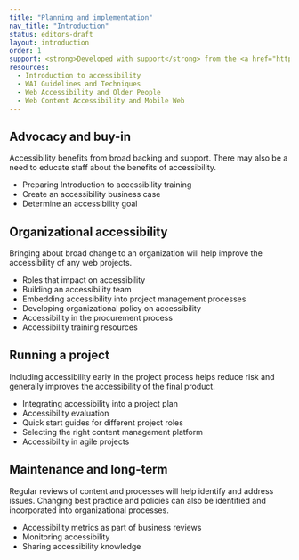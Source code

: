 ```yaml
---
title: "Planning and implementation"
nav_title: "Introduction"
status: editors-draft
layout: introduction
order: 1
support: <strong>Developed with support</strong> from the <a href="http://www.w3.org/WAI/DEV/">WAI-DEV</a> project, co-funded by the European Commission <abbr title="Information Society Technologies">IST</abbr> Programme.
resources:
  - Introduction to accessibility
  - WAI Guidelines and Techniques
  - Web Accessibility and Older People
  - Web Content Accessibility and Mobile Web
---
```


## Advocacy and buy-in

Accessibility benefits from broad backing and support. There may also be a need to educate staff about the benefits of accessibility.

* Preparing Introduction to accessibility training 
* Create an accessibility business case
* Determine an accessibility goal

## Organizational accessibility

Bringing about broad change to an organization will help improve the accessibility of any web projects.

* Roles that impact on accessibility
* Building an accessibility team
* Embedding accessibility into project management processes
* Developing organizational policy on accessibility
* Accessibility in the procurement process
* Accessibility training resources

## Running a project

Including accessibility early in the project process helps reduce risk and generally improves the accessibility of the final product.

* Integrating accessibility into a project plan
* Accessibility evaluation
* Quick start guides for different project roles
* Selecting the right content management platform
* Accessibility in agile projects

## Maintenance and long-term

Regular reviews of content and processes will help identify and address issues. Changing best practice and policies can also be identified and incorporated into organizational processes.

* Accessibility metrics as part of business reviews
* Monitoring accessibility 
* Sharing accessibility knowledge